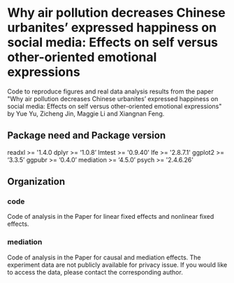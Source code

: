 # Why air pollution decreases Chinese urbanites’ expressed happiness on social media: Effects on self versus other-oriented emotional expressions

Code to reproduce figures and real data analysis results from the paper "Why air pollution decreases Chinese urbanites’ expressed happiness on social media: Effects on self versus other-oriented emotional expressions" by Yue Yu, Zicheng Jin, Maggie Li and Xiangnan Feng.

## Package need and Package version

readxl >= '1.4.0
dplyr >= ‘1.0.8’
lmtest >= '0.9.40'
lfe >= '2.8.7.1'
ggplot2 >= ‘3.3.5’
ggpubr >= ‘0.4.0’
mediation >= ‘4.5.0’
psych >= '2.4.6.26'

## Organization

### code
Code of analysis in the Paper for linear fixed effects and nonlinear fixed effects.

### mediation
Code of analysis in the Paper for causal and mediation effects. The experiment data are not publicly available for privacy issue. If you would like to access the data, please contact the corresponding author.


